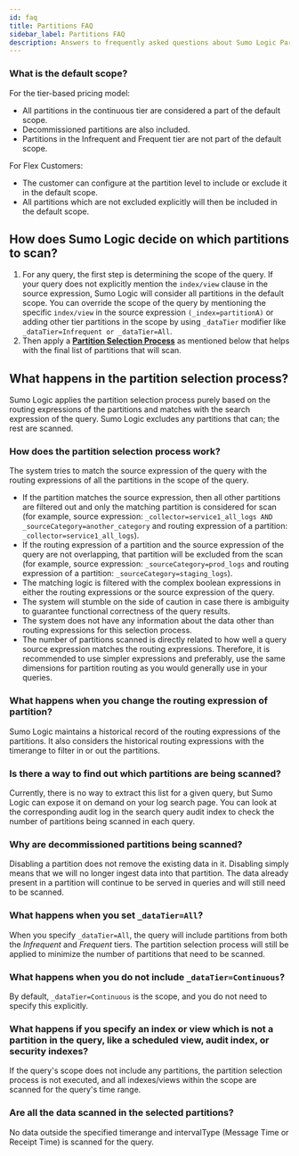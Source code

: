 ```yaml
---
id: faq
title: Partitions FAQ
sidebar_label: Partitions FAQ
description: Answers to frequently asked questions about Sumo Logic Partitions.
---
```


### What is the default scope?

For the tier-based pricing model:

- All partitions in the continuous tier are considered a part of the default scope. 
- Decommissioned partitions are also included.
- Partitions in the Infrequent and Frequent tier are not part of the default scope.

For Flex Customers:

- The customer can configure at the partition level to include or exclude it in the default scope.
- All partitions which are not excluded explicitly will then be included in the default scope.

## How does Sumo Logic decide on which partitions to scan?

1. For any query, the first step is determining the scope of the query. If your query does not explicitly mention the `index/view` clause in the source expression, Sumo Logic will consider all partitions in the default scope. You can override the scope of the query by mentioning the specific `index/view` in the source expression `(_index=partitionA)` or adding other tier partitions in the scope by using `_dataTier` modifier like `_dataTier=Infrequent or _dataTier=All`.
2. Then apply a **[Partition Selection Process](#what-happens-in-the-partition-selection-process)** as mentioned below that helps with the final list of partitions that will scan.

## What happens in the partition selection process?

Sumo Logic applies the partition selection process purely based on the routing expressions of the partitions and matches with the search expression of the query. Sumo Logic excludes any partitions that can; the rest are scanned.

### How does the partition selection process work?

The system tries to match the source expression of the query with the routing expressions of all the partitions in the scope of the query. 

- If the partition matches the source expression, then all other partitions are filtered out and only the matching partition is considered for scan (for example, source expression: `_collector=service1_all_logs AND _sourceCategory=another_category` and routing expression of a partition:  `_collector=service1_all_logs`).
- If the routing expression of a partition and the source expression of the query are not overlapping, that partition will be excluded from the scan (for example, source expression: `_sourceCategory=prod_logs` and routing expression of a partition: `_sourceCategory=staging_logs`).
- The matching logic is filtered with the complex boolean expressions in either the routing expressions or the source expression of the query.
- The system will stumble on the side of caution in case there is ambiguity to guarantee functional correctness of the query results.
- The system does not have any information about the data other than routing expressions for this selection process.
- The number of partitions scanned is directly related to how well a query source expression matches the routing expressions. Therefore, it is recommended to use simpler expressions and preferably, use the same dimensions for partition routing as you would generally use in your queries.

### What happens when you change the routing expression of partition?

Sumo Logic maintains a historical record of the routing expressions of the partitions. It also considers the historical routing expressions with the timerange to filter in or out the partitions.

### Is there a way to find out which partitions are being scanned?

Currently, there is no way to extract this list for a given query, but Sumo Logic can expose it on demand on your log search page. You can look at the corresponding audit log in the search query audit index to check the number of partitions being scanned in each query.

### Why are decommissioned partitions being scanned?

Disabling a partition does not remove the existing data in it. Disabling simply means that we will no longer ingest data into that partition. The data already present in a partition will continue to be served in queries and will still need to be scanned.

### What happens when you set `_dataTier=All`?

When you specify `_dataTier=All`, the query will include partitions from both the *Infrequent* and *Frequent* tiers. The partition selection process will still be applied to minimize the number of partitions that need to be scanned.

### What happens when you do not include `_dataTier=Continuous`?

By default, `_dataTier=Continuous` is the scope, and you do not need to specify this explicitly.

### What happens if you specify an index or view which is not a partition in the query, like a scheduled view, audit index, or security indexes?

If the query's scope does not include any partitions, the partition selection process is not executed, and all indexes/views within the scope are scanned for the query's time range.

### Are all the data scanned in the selected partitions?

No data outside the specified timerange and intervalType (Message Time or Receipt Time) is scanned for the query.
